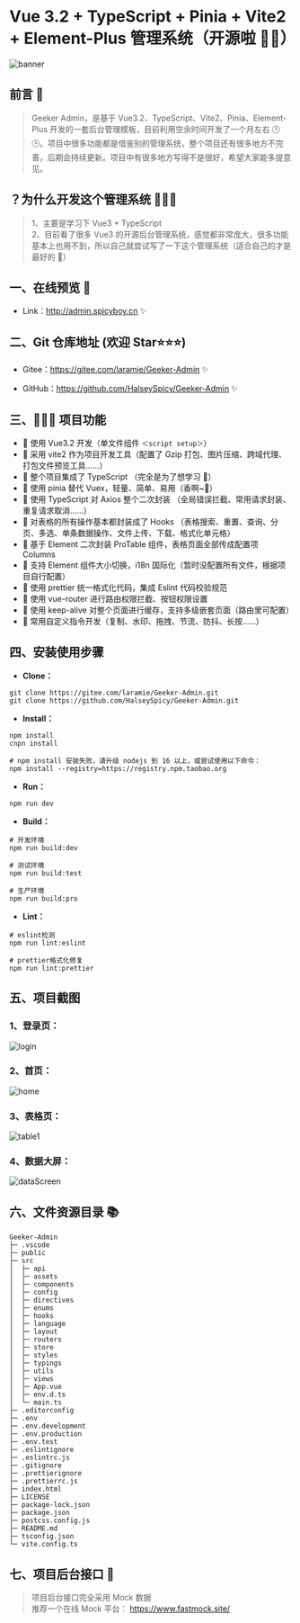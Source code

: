 # Vue 3.2 + TypeScript + Pinia + Vite2 + Element-Plus 管理系统（开源啦 🎉🎉）

![banner](https://iamge-1259297738.cos.ap-chengdu.myqcloud.com/md/banner.png)

## 前言 📖

> Geeker Admin，是基于 Vue3.2、TypeScript、Vite2、Pinia、Element-Plus 开发的一套后台管理模板，目前利用空余时间开发了一个月左右 🕒🕒。项目中很多功能都是借鉴别的管理系统，整个项目还有很多地方不完善，后期会持续更新。项目中有很多地方写得不是很好，希望大家能多提意见。



## ？为什么开发这个管理系统 🤷‍♂️🤷

> 1、主要是学习下 Vue3 + TypeScript  
> 2、目前看了很多 Vue3 的开源后台管理系统，感觉都非常庞大，很多功能基本上也用不到，所以自己就尝试写了一下这个管理系统（适合自己的才是最好的 🤣）



## 一、在线预览 👀

- Link：http://admin.spicyboy.cn  ✨



## 二、Git 仓库地址 (欢迎 Star⭐⭐⭐)

- Gitee：https://gitee.com/laramie/Geeker-Admin  ✨

- GitHub：https://github.com/HalseySpicy/Geeker-Admin  ✨



## 三、🔨🔨🔨 项目功能

- 🍓 使用 Vue3.2 开发（单文件组件 `＜script setup＞`）
- 🍇 采用 vite2 作为项目开发工具（配置了 Gzip 打包、图片压缩、跨域代理、打包文件预览工具……）
- 🍉 整个项目集成了 TypeScript （完全是为了想学习 🤣）
- 🍍 使用 pinia 替代 Vuex，轻量、简单、易用（香啊~🤤）
- 🍎 使用 TypeScript 对 Axios 整个二次封装 （全局错误拦截、常用请求封装、重复请求取消……）
- 🍌 对表格的所有操作基本都封装成了 Hooks （表格搜索、重置、查询、分页、多选、单条数据操作、文件上传、下载、格式化单元格）
- 🍐 基于 Element 二次封装 ProTable 组件，表格页面全部传成配置项 Columns
- 🍊 支持 Element 组件大小切换，i18n 国际化（暂时没配置所有文件，根据项目自行配置）
- 🍉 使用 prettier 统一格式化代码，集成 Eslint 代码校验规范
- 🥭 使用 vue-router 进行路由权限拦截、按钮权限设置
- 🍈 使用 keep-alive 对整个页面进行缓存，支持多级嵌套页面（路由里可配置）
- 🥥 常用自定义指令开发（复制、水印、拖拽、节流、防抖、长按……）



## 四、安装使用步骤

- **Clone：**

```text
git clone https://gitee.com/laramie/Geeker-Admin.git
git clone https://github.com/HalseySpicy/Geeker-Admin.git
```

- **Install：**

```text
npm install
cnpn install

# npm install 安装失败，请升级 nodejs 到 16 以上，或尝试使用以下命令：
npm install --registry=https://registry.npm.taobao.org
```

- **Run：**

```text
npm run dev
```

- **Build：**

```text
# 开发环境
npm run build:dev

# 测试环境
npm run build:test

# 生产环境
npm run build:pro
```

- **Lint：**

````text
# eslint检测
npm run lint:eslint

# prettier格式化修复
npm run lint:prettier
````





## 五、项目截图

### 1、登录页：

![login](https://iamge-1259297738.cos.ap-chengdu.myqcloud.com/md/login.png)

### 2、首页：

![home](https://iamge-1259297738.cos.ap-chengdu.myqcloud.com/md/home.png)

### 3、表格页：

![table1](https://iamge-1259297738.cos.ap-chengdu.myqcloud.com/md/table1.png)

### 4、数据大屏：

![dataScreen](https://iamge-1259297738.cos.ap-chengdu.myqcloud.com/md/dataScreen.png)



## 六、文件资源目录 📚

```text
Geeker-Admin
├─ .vscode
├─ public
├─ src
│  ├─ api
│  ├─ assets
│  ├─ components
│  ├─ config
│  ├─ directives
│  ├─ enums
│  ├─ hooks
│  ├─ language
│  ├─ layout
│  ├─ routers
│  ├─ store
│  ├─ styles
│  ├─ typings
│  ├─ utils
│  ├─ views
│  ├─ App.vue
│  ├─ env.d.ts
│  └─ main.ts
├─ .editorconfig
├─ .env
├─ .env.development
├─ .env.production
├─ .env.test
├─ .eslintignore
├─ .eslintrc.js
├─ .gitignore
├─ .prettierignore
├─ .prettierrc.js
├─ index.html
├─ LICENSE
├─ package-lock.json
├─ package.json
├─ postcss.config.js
├─ README.md
├─ tsconfig.json
└─ vite.config.ts
```



## 七、项目后台接口 🧩

> 项目后台接口完全采用 Mock 数据  
> 推荐一个在线 Mock 平台： https://www.fastmock.site/
